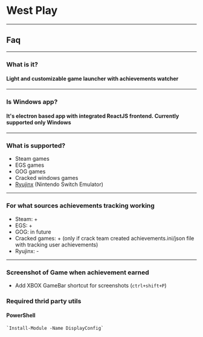 # West Play
___
## Faq
___
### What is it?
#### Light and customizable game launcher with achievements watcher
___
### Is Windows app?
#### It's electron based app with integrated ReactJS frontend. Currently supported only Windows
___
### What is supported?
- Steam games
- EGS games
- GOG games
- Cracked windows games
- [Ryujinx](https://git.ryujinx.app/ryubing/ryujinx/-/releases) (Nintendo Switch Emulator)
___
### For what sources achievements tracking working
- Steam: +
- EGS: +
- GOG: in future
- Cracked games: + (only if crack team created achievements.ini/json file with tracking user achievements)
- Ryujinx: -
___
### Screenshot of Game when achievement earned
- Add XBOX GameBar shortcut for screenshots (`ctrl+shift+P`) 

### Required thrid party utils
#### PowerShell
    `Install-Module -Name DisplayConfig`
